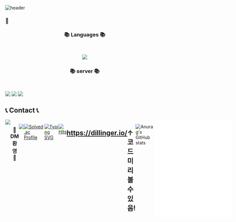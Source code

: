 ![header](https://capsule-render.vercel.app/api?type=wave&color=FF0001&height=300&section=header&text=kimminseon_github&fontSize=90&animation=twinkling)
### 👋

<h3 align="center"><b>📚 Languages 📚</b></h3>
</br>
<p align="center">
<img src="https://img.shields.io/badge/python-3670A0?style=for-the-badge&logo=python&logoColor=ffdd54"/>
  
<h3 align="center"><b>📚 server 📚</b></h3>
</br>
<p align="center">
<div>
        <img src="https://img.shields.io/badge/linux-FCC624?style=for-the-badge&logo=linux&logoColor=black"> 
        <img src="https://img.shields.io/badge/apache tomcat-F8DC75?style=for-the-badge&logo=apachetomcat&logoColor=black">
        <img src="https://img.shields.io/badge/Amazon AWS-232F3E?style=for-the-badge&logo=amazon aws&logoColor=white"> 
</div>

  ## 📞 Contact 📞
<div style="display:flex; flex-direction:row;">
  <a href="mailto:kimminseon01033@gmail.com"><img src="https://img.shields.io/badge/Gmail-EA4335?style=for-the badge&logo=Gmail&logoColor=white"></a>
<h3 align="center"><b>💌 DM환영 💌</b></h3>
<p align="center">
<a href="https://www.instagram.com/minseon0103"><img src="https://img.shields.io/badge/Instagram-%23E4405F.svg?style=for-the-badge&logo=Instagram&logoColor=white&link=https://www.instagram.com/minseon0103"/></a>

[![Solved.ac Profile](http://mazassumnida.wtf/api/v2/generate_badge?boj=kimminseon)](https://solved.ac/kimminseon/)

[![Typing SVG](https://readme-typing-svg.herokuapp.com/?color=000000&lines=itiswhatitis🐯🤖&font=Redressed&size=40)](https://git.io/typing-svg)





[![Hits](https://hits.seeyoufarm.com/api/count/incr/badge.svg?url=https%3A%2F%2Fgithub.com%2Fgjbae1212%2Fhit-counter&count_bg=%233D46C8&title_bg=%2316ED36&icon=&icon_color=%23E7E7E7&title=minseon&edge_flat=true)](https://hits.seeyoufarm.com)

## https://dillinger.io/ 
## ↑코드 미리볼 수 있음!
![Anurag's GitHub stats](https://github-readme-stats.vercel.app/api?username=kimminseon2001&show_icons=true&theme=radical)

<img src="https://raw.githubusercontent.com/dkssud8150/github-stats-transparent/output/generated/languages.svg" width="49.2%" />
<!--
**kimminseon2001/kimminseon2001** is a ✨ _special_ ✨ repository because its `README.md` (this file) appears on your GitHub profile.

Here are some ideas to get you started:

- 🔭 I’m currently working on ...
- 🌱 I’m currently learning ...
- 👯 I’m looking to collaborate on ...
- 🤔 I’m looking for help with ...
- 💬 Ask me about ...
- 📫 How to reach me: ...
- 😄 Pronouns: ...
- ⚡ Fun fact: ...
-->
